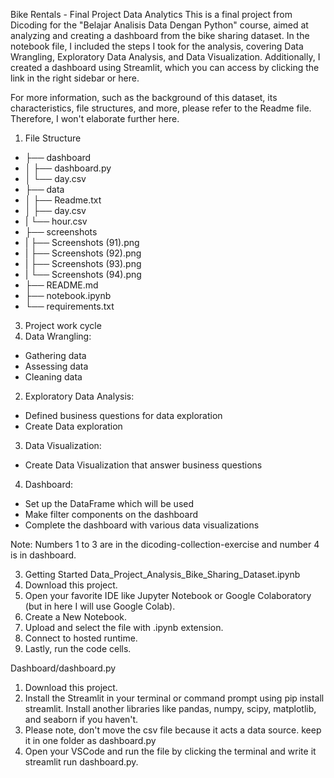 Bike Rentals - Final Project Data Analytics This is a final project from
Dicoding for the "Belajar Analisis Data Dengan Python" course, aimed
at analyzing and creating a dashboard from the bike sharing dataset. In
the notebook file, I included the steps I took for the analysis,
covering Data Wrangling, Exploratory Data Analysis, and Data
Visualization. Additionally, I created a dashboard using Streamlit,
which you can access by clicking the link in the right sidebar or here.

For more information, such as the background of this dataset, its
characteristics, file structures, and more, please refer to the Readme
file. Therefore, I won't elaborate further here.

1. File Structure
- ├── dashboard
- │   ├── dashboard.py
- │   └── day.csv
- ├── data
- │   ├── Readme.txt
- │   ├── day.csv
- |   └── hour.csv
- ├── screenshots
- |   ├── Screenshots (91).png
- |   ├── Screenshots (92).png
- |   ├── Screenshots (93).png
- |   └── Screenshots (94).png
- ├── README.md
- ├── notebook.ipynb
- └── requirements.txt

3. Project work cycle
 1. Data Wrangling:
   - Gathering data
   - Assessing data
   - Cleaning data
 2. Exploratory Data Analysis:
   - Defined business questions for data exploration
   - Create Data exploration
 3. Data Visualization:
   - Create Data Visualization that answer business questions 
 4. Dashboard: 
- Set up the DataFrame which will be used
- Make filter components on the dashboard 
- Complete the dashboard with various data visualizations

Note: Numbers 1 to 3 are in the dicoding-collection-exercise and number
4 is in dashboard.

3. Getting Started
Data_Project_Analysis_Bike_Sharing_Dataset.ipynb
 1. Download this project.
 2. Open your favorite IDE like Jupyter Notebook or Google Colaboratory (but in here I will use Google Colab). 
 3. Create a New Notebook.
 4. Upload and select the file with .ipynb extension.
 5. Connect to hosted runtime.
 6. Lastly, run the code cells.

Dashboard/dashboard.py 
1. Download this project.
2. Install the Streamlit in your terminal or command prompt using pip install
streamlit. Install another libraries like pandas, numpy, scipy,
matplotlib, and seaborn if you haven't.
3. Please note, don't move the csv file because it acts a data source. keep it in one folder as
dashboard.py
4. Open your VSCode and run the file by clicking the
terminal and write it streamlit run dashboard.py.
